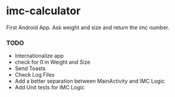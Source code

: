 imc-calculator
=============

First Android App. Ask weight and size and return the imc number.

### TODO

- Internationalize app
- check for 0 in Weight and Size
- Send Toasts
- Check Log Files
- Add a better separation between MainActivity and IMC Logic
- Add Unit tests for IMC Logic
